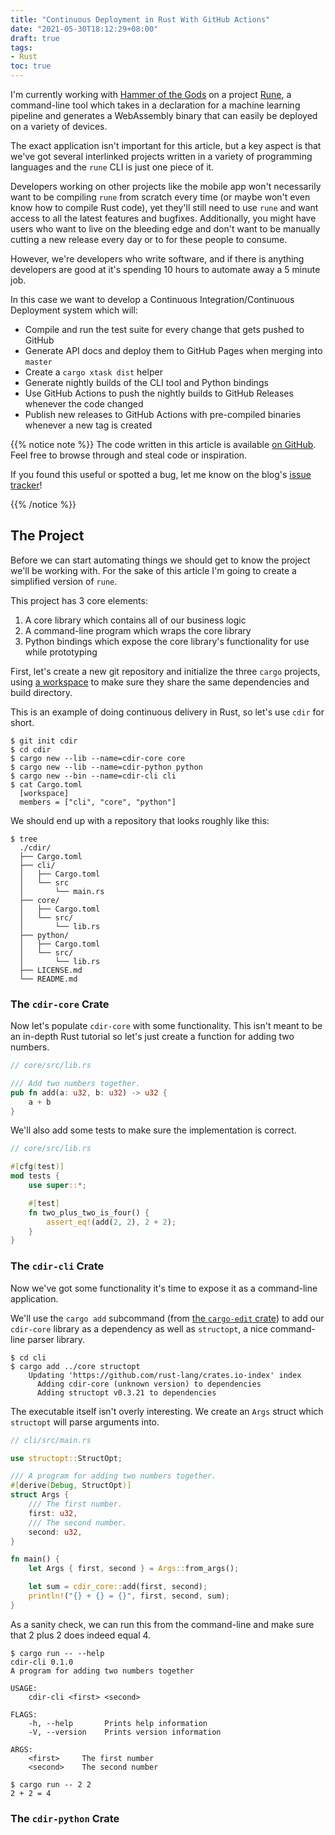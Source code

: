 ```yaml
---
title: "Continuous Deployment in Rust With GitHub Actions"
date: "2021-05-30T18:12:29+08:00"
draft: true
tags:
- Rust
toc: true
---
```


I'm currently working with [Hammer of the Gods][hotg] on a project [Rune][rune],
a command-line tool which takes in a declaration for a machine learning pipeline
and generates a WebAssembly binary that can easily be deployed on a variety of
devices.

The exact application isn't important for this article, but a key aspect is
that we've got several interlinked projects written in a variety of programming
languages and the `rune` CLI is just one piece of it.

Developers working on other projects like the mobile app won't necessarily want
to be compiling `rune` from scratch every time (or maybe won't even know how to
compile Rust code), yet they'll still need to use `rune` and want access to all
the latest features and bugfixes. Additionally, you might have users who want to
live on the bleeding edge and don't want to be manually cutting a new release
every day or to for these people to consume.

However, we're developers who write software, and if there is anything
developers are good at it's spending 10 hours to automate away a 5 minute job.

In this case we want to develop a Continuous Integration/Continuous Deployment
system which will:

- Compile and run the test suite for every change that gets pushed to GitHub
- Generate API docs and deploy them to GitHub Pages when merging into `master`
- Create a `cargo xtask dist` helper
- Generate nightly builds of the CLI tool and Python bindings
- Use GitHub Actions to push the nightly builds to GitHub Releases whenever the
  code changed
- Publish new releases to GitHub Actions with pre-compiled binaries whenever
  a new tag is created

{{% notice note %}}
The code written in this article is available [on GitHub][repo]. Feel free to
browse through and steal code or inspiration.

If you found this useful or spotted a bug, let me know on the blog's
[issue tracker][issue]!

[repo]: https://github.com/Michael-F-Bryan/cdir
[issue]: https://github.com/Michael-F-Bryan/adventures.michaelfbryan.com/issues
{{% /notice %}}

## The Project

Before we can start automating things we should get to know the project we'll be
working with. For the sake of this article I'm going to create a simplified
version of `rune`.

This project has 3 core elements:

1. A core library which contains all of our business logic
2. A command-line program which wraps the core library
3. Python bindings which expose the core library's functionality for use
   while prototyping

First, let's create a new git repository and initialize the three `cargo`
projects, using [a workspace][workspace] to make sure they share the same
dependencies and build directory.

This is an example of doing continuous delivery in Rust, so let's use `cdir` for
short.

```console
$ git init cdir
$ cd cdir
$ cargo new --lib --name=cdir-core core
$ cargo new --lib --name=cdir-python python
$ cargo new --bin --name=cdir-cli cli
$ cat Cargo.toml
  [workspace]
  members = ["cli", "core", "python"]
```

We should end up with a repository that looks roughly like this:

```console
$ tree
  ./cdir/
  ├── Cargo.toml
  ├── cli/
  │   ├── Cargo.toml
  │   └── src
  │       └── main.rs
  ├── core/
  │   ├── Cargo.toml
  │   └── src/
  │       └── lib.rs
  ├── python/
  │   ├── Cargo.toml
  │   └── src/
  │       └── lib.rs
  ├── LICENSE.md
  └── README.md
```

### The `cdir-core` Crate

Now let's populate `cdir-core` with some functionality. This isn't meant to be
an in-depth Rust tutorial so let's just create a function for adding two
numbers.

```rust
// core/src/lib.rs

/// Add two numbers together.
pub fn add(a: u32, b: u32) -> u32 {
    a + b
}
```

We'll also add some tests to make sure the implementation is correct.

```rust
// core/src/lib.rs

#[cfg(test)]
mod tests {
    use super::*;

    #[test]
    fn two_plus_two_is_four() {
        assert_eq!(add(2, 2), 2 + 2);
    }
}
```

### The `cdir-cli` Crate

Now we've got some functionality it's time to expose it as a command-line
application.

We'll use the `cargo add` subcommand (from [the `cargo-edit` crate][cargo-edit])
to add our `cdir-core` library as a dependency as well as `structopt`, a nice
command-line parser library.

```console
$ cd cli
$ cargo add ../core structopt
    Updating 'https://github.com/rust-lang/crates.io-index' index
      Adding cdir-core (unknown version) to dependencies
      Adding structopt v0.3.21 to dependencies
```

The executable itself isn't overly interesting. We create an `Args` struct
which `structopt` will parse arguments into.

```rust
// cli/src/main.rs

use structopt::StructOpt;

/// A program for adding two numbers together.
#[derive(Debug, StructOpt)]
struct Args {
    /// The first number.
    first: u32,
    /// The second number.
    second: u32,
}

fn main() {
    let Args { first, second } = Args::from_args();

    let sum = cdir_core::add(first, second);
    println!("{} + {} = {}", first, second, sum);
}
```

As a sanity check, we can run this from the command-line and make sure that
2 plus 2 does indeed equal 4.

```console
$ cargo run -- --help
cdir-cli 0.1.0
A program for adding two numbers together

USAGE:
    cdir-cli <first> <second>

FLAGS:
    -h, --help       Prints help information
    -V, --version    Prints version information

ARGS:
    <first>     The first number
    <second>    The second number

$ cargo run -- 2 2
2 + 2 = 4
```

### The `cdir-python` Crate

[rune]: https://github.com/hotg-ai/rune
[hotg]: https://hotg.ai/
[workspace]: https://doc.rust-lang.org/book/ch14-03-cargo-workspaces.html
[cargo-edit]: crates.io/crates/cargo-edit

